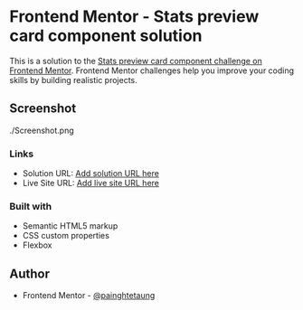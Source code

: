 # Frontend Mentor - Stats preview card component solution

This is a solution to the [Stats preview card component challenge on Frontend Mentor](https://www.frontendmentor.io/challenges/stats-preview-card-component-8JqbgoU62). Frontend Mentor challenges help you improve your coding skills by building realistic projects.

## Screenshot

./Screenshot.png

### Links

- Solution URL: [Add solution URL here](https://www.frontendmentor.io/solutions/statspreviewcardcomponent-using-htmlcss-and-flexbox-mAVEcpPgc)
- Live Site URL: [Add live site URL here](https://painghtetaung.github.io/frontend-mentor/stats-preview-card/)

### Built with

- Semantic HTML5 markup
- CSS custom properties
- Flexbox

## Author

- Frontend Mentor - [@painghtetaung](https://www.frontendmentor.io/profile/painghtetaung)
